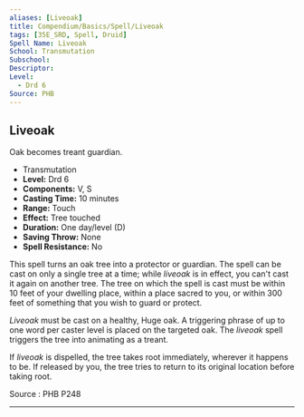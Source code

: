 ```yaml
---
aliases: [Liveoak]
title: Compendium/Basics/Spell/Liveoak
tags: [35E_SRD, Spell, Druid]
Spell Name: Liveoak
School: Transmutation
Subschool: 
Descriptor: 
Level:
  - Drd 6
Source: PHB
---
```



## Liveoak

Oak becomes treant guardian.

*   Transmutation
*   **Level:** Drd 6
*   **Components:** V, S
*   **Casting Time:** 10 minutes
*   **Range:** Touch
*   **Effect:** Tree touched
*   **Duration:** One day/level (D)
*   **Saving Throw:** None
*   **Spell Resistance:** No

<p>This spell turns an oak tree into a protector or guardian. The spell can be cast on only a single tree at a time; while <i>liveoak</i> is in effect, you can't cast it again on another tree. The tree on which the spell is cast must be within 10 feet of your dwelling place, within a place sacred to you, or within 300 feet of something that you wish to guard or protect.</p><p><i>Liveoak</i> must be cast on a healthy, Huge oak. A triggering phrase of up to one word per caster level is placed on the targeted oak. The <i>liveoak</i> spell triggers the tree into animating as a treant.</p><p>If <i>liveoak</i> is dispelled, the tree takes root immediately, wherever it happens to be. If released by you, the tree tries to return to its original location before taking root.</p>

Source : PHB P248

---
